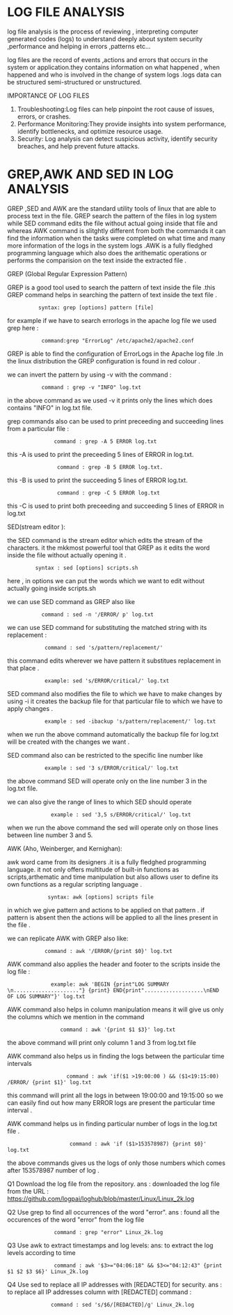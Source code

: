 # LOG FILE ANALYSIS
log file analysis is the process of reviewing , interpreting computer generated codes (logs) to understand deeply about system security ,performance and helping in errors ,patterns etc...

log files are the record of events ,actions and errors that occurs in the system or application.they contains information on what happened , when happened and who is involved in the change of system logs .logs data can be structured semi-structured or unstructured.

IMPORTANCE OF LOG FILES 

1. Troubleshooting:Log files can help pinpoint the root cause of issues, errors, or crashes. 
2. Performance Monitoring:They provide insights into system performance, identify bottlenecks, and optimize resource usage. 
3. Security: Log analysis can detect suspicious activity, identify security breaches, and help prevent future attacks. 


# GREP,AWK AND SED IN LOG ANALYSIS 

GREP ,SED and AWK are the standard utility tools of linux that are able to process text in the file. GREP search the pattern of the files in log system while SED command edits the file without actual going inside that file and whereas AWK command is slitghtly different from both the commands it can find the information when the tasks were completed on what time and many more information of the logs in the system logs .AWK is a fully fledghed programming language which also does the arithematic operations or performs the comparision on the text inside the extracted file .

GREP (Global Regular Expression Pattern)

GREP is a good tool used to search the pattern of text inside the file .this GREP command helps in searching the pattern of text inside the text file .

              syntax: grep [options] pattern [file]

for example if we have to search errorlogs in the apache log file we used grep here :
               
               command:grep "ErrorLog" /etc/apache2/apache2.conf

GREP is able to find the configuration of ErrorLogs in the Apache log file .In the linux distribution the GREP configuration is found in red colour . 

we can invert the pattern by using -v with the command :
               
               command : grep -v "INFO" log.txt

in the above command as we used -v it prints only the lines which does contains "INFO" in log.txt file.

grep commands also can be used to print preceeding and succeeding lines from a particular file :

                   command : grep -A 5 ERROR log.txt

this -A is used to print the preceeding 5 lines of ERROR in log.txt.


                    command : grep -B 5 ERROR log.txt.


this -B is used to print the succeeding 5 lines of ERROR log.txt.

                    command : grep -C 5 ERROR log.txt

this -C is used to print both preceeding and succeeding 5 lines of ERROR in log.txt


SED(stream editor ):

the SED command is the stream editor which edits the stream of the characters. it the mkkmost powerful tool that GREP as it edits the word inside the file without actually opening it . 

             syntax : sed [options] scripts.sh

here , in options we can put the words which we want to edit without actually going inside scripts.sh 

we can use SED command as GREP also like 

               command : sed -n '/ERROR/ p' log.txt

we can use SED command for substituting the matched string with its replacement :

                command : sed 's/pattern/replacement/'

this command edits wherever we have pattern it substitues replacement in that place .

                example: sed 's/ERROR/critical/' log.txt

SED command also modifies the file to which we have to make changes by using -i it creates the backup file for that particular file to which we have to apply changes .

                example : sed -ibackup 's/pattern/replacement/' log.txt

when we run the above command automatically the backup file for log.txt will be created with the changes we want . 

SED command also can be restricted to the specific line number like 

                example : sed '3 s/ERROR/critical/' log.txt

the above command SED will operate only on the line number 3 in the log.txt file.

we can also give the range of lines to which SED  should operate 

                  example : sed '3,5 s/ERROR/critical/' log.txt

when we run the above command the sed will operate only on those lines between line number 3 and 5.

AWK (Aho, Weinberger, and Kernighan):

awk word came from its designers .it is a fully fledghed programming language. it not only offers multitude of built-in functions as scripts,arthematic and time manipulation but also allows user to define its own functions as a regular scripting language .

                 syntax: awk [options] scripts file 

in which we give pattern and actions to be applied on that pattern . if pattern is absent then the actions will be applied to all the lines present in the file .

we can replicate AWK with GREP also like:

                command : awk '/ERROR/{print $0}' log.txt

AWK command also applies the header and footer to the scripts inside the log file :

                  example: awk 'BEGIN {print"LOG SUMMARY \n....................."} {print} END{print"...................\nEND  OF LOG SUMMARY"}' log.txt

AWK command also helps in column manipulation means it will give us only the columns which we mention in the command 
                     
                     command : awk '{print $1 $3}' log.txt 

the above command will print only column 1 and 3 from log.txt file 

AWK command also helps us in finding the logs between the particular time intervals 

                       command : awk 'if($1 >19:00:00 ) && ($1<19:15:00) /ERROR/ {print $1}' log.txt

this command will print all the logs in between 19:00:00 and 19:15:00 so we can easily find out how many ERROR logs are present the particular time interval .

AWK command helps us in finding particular number of logs in the log.txt file .

                        command : awk 'if ($1>153578987) {print $0}' log.txt 

the above commands gives us the logs of only those numbers which comes after  153578987 number of log . 

Q1 Download the log file from the repository.
ans : downloaded the log file from the URL : https://github.com/logpai/loghub/blob/master/Linux/Linux_2k.log

Q2 Use grep to find all occurrences of the word "error".
ans : found all the occurences of the word "error" from the log file 

                   command : grep "error" Linux_2k.log


Q3 Use awk to extract timestamps and log levels:
ans: to extract the log levels according to time 

                   command : awk '$3>="04:06:18" && $3<="04:12:43" {print $1 $2 $3 $6}' Linux_2k.log


Q4 Use sed to replace all IP addresses with [REDACTED] for security.
ans : to replace all IP addresses column with [REDACTED] command :

                  command : sed 's/$6/[REDACTED]/g' Linux_2k.log

            




